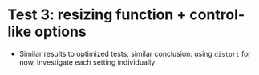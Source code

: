 # Test 3: resizing function + control-like options

* Similar results to optimized tests, similar conclusion: using `distort` for now, investigate each setting individually